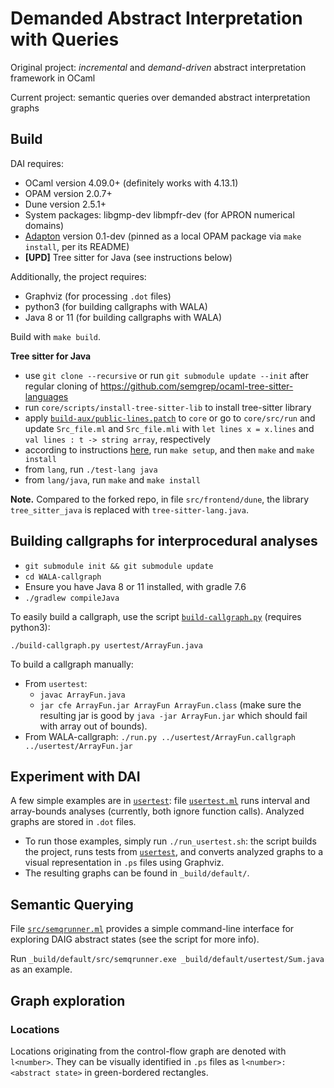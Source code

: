 # Demanded Abstract Interpretation with Queries

Original project:
_incremental_ and _demand-driven_ abstract interpretation framework in OCaml

Current project:
semantic queries over demanded abstract interpretation graphs


## Build

DAI requires:
 * OCaml version 4.09.0+ (definitely works with 4.13.1)
 * OPAM version 2.0.7+
 * Dune version 2.5.1+
 * System packages: libgmp-dev libmpfr-dev (for APRON numerical domains)
 * [Adapton](https://github.com/plum-umd/adapton.ocaml) version 0.1-dev (pinned as a local OPAM package via `make install`, per its README)
 * **[UPD]** Tree sitter for Java (see instructions below)

 Additionally, the project requires:
 * Graphviz (for processing `.dot` files)
 * python3 (for building callgraphs with WALA)
 * Java 8 or 11 (for building callgraphs with WALA)

Build with `make build`.

**Tree sitter for Java**
- use `git clone --recursive` or run `git submodule update --init` after
  regular cloning of https://github.com/semgrep/ocaml-tree-sitter-languages
- run `core/scripts/install-tree-sitter-lib` to install tree-sitter library
- apply [`build-aux/public-lines.patch`](build-aux/public-lines.patch) to `core`
  or go to `core/src/run` and update `Src_file.ml` and `Src_file.mli` with
  `let lines x = x.lines` and `val lines : t -> string array`, respectively
- according to instructions [here](https://github.com/semgrep/ocaml-tree-sitter-languages),
  run `make setup`, and then `make` and `make install`
- from `lang`, run `./test-lang java`
- from `lang/java`, run `make` and `make install`

**Note.** Compared to the forked repo, in file `src/frontend/dune`,
the library `tree_sitter_java` is replaced with `tree-sitter-lang.java`.


## Building callgraphs for interprocedural analyses

- `git submodule init && git submodule update`
- `cd WALA-callgraph`
- Ensure you have Java 8 or 11 installed, with gradle 7.6
- `./gradlew compileJava`

To easily build a callgraph, use the script
[`build-callgraph.py`](build-callgraph.py) (requires python3):

```
./build-callgraph.py usertest/ArrayFun.java
```

To build a callgraph manually:

- From `usertest`: 
  + `javac ArrayFun.java`
  + `jar cfe ArrayFun.jar ArrayFun ArrayFun.class`
    (make sure the resulting jar is good by `java -jar ArrayFun.jar`
    which should fail with array out of bounds).
- From WALA-callgraph: 
  `./run.py ../usertest/ArrayFun.callgraph ../usertest/ArrayFun.jar`


## Experiment with DAI

A few simple examples are in [`usertest`](usertest/): file 
[`usertest.ml`](usertest/usertest.ml) runs interval and array-bounds analyses
(currently, both ignore function calls).
Analyzed graphs are stored in `.dot` files.
- To run those examples, simply run `./run_usertest.sh`: the script
  builds the project, runs tests from [`usertest`](usertest/),
  and converts analyzed graphs to a visual representation in `.ps` files
  using Graphviz.
- The resulting graphs can be found in `_build/default/`.


## Semantic Querying

File [`src/semqrunner.ml`](src/semqrunner.ml)
provides a simple command-line interface for
exploring DAIG abstract states (see the script for more info).

Run
`_build/default/src/semqrunner.exe _build/default/usertest/Sum.java`
as an example.

## Graph exploration

### Locations

Locations originating from the control-flow graph are denoted with `l<number>`.
They can be visually identified in `.ps` files as `l<number>: <abstract state>`
in green-bordered rectangles.
